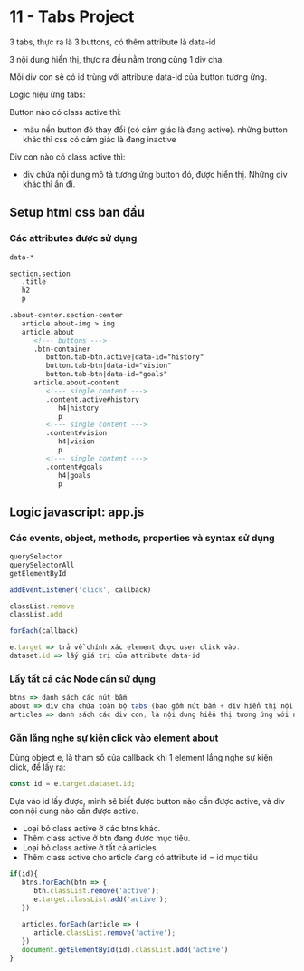 # 11 - Tabs Project

3 tabs, thực ra là 3 buttons, có thêm attribute là data-id

3 nội dung hiển thị, thực ra đều nằm trong cùng 1 div cha. 

Mỗi div con sẽ có id trùng với attribute data-id của button tương ứng.

Logic hiệu ứng tabs:

Button nào có class active thì:
- màu nền button đó thay đổi (có cảm giác là đang active). những button khác thì css có cảm giác là đang inactive

Div con nào có class active thì:
- div chứa nội dung mô tả tương ứng button đó, được hiển thị. Những div khác thì ẩn đi.

## Setup html css ban đầu
### Các attributes được sử dụng 
```html
data-*
```
```html
section.section
   .title
   h2
   p

.about-center.section-center
   article.about-img > img
   article.about
      <!--- buttons --->
      .btn-container
         button.tab-btn.active|data-id="history"
         button.tab-btn|data-id="vision"
         button.tab-btn|data-id="goals"
      article.about-content
         <!--- single content --->
         .content.active#history
            h4|history
            p
         <!--- single content --->
         .content#vision
            h4|vision
            p
         <!--- single content --->
         .content#goals
            h4|goals
            p
```

## Logic javascript: app.js

### Các events, object, methods, properties và syntax sử dụng

```javascript
querySelector
querySelectorAll
getElementById

addEventListener('click', callback)

classList.remove
classList.add

forEach(callback)

e.target => trả về chính xác element được user click vào.
dataset.id => lấy giá trị của attribute data-id

```

### Lấy tất cả các Node cần sử dụng
```javascript
btns => danh sách các nút bấm
about => div cha chứa toàn bộ tabs (bao gồm nút bấm + div hiển thị nội dung)
articles => danh sách các div con, là nội dung hiển thị tương ứng với nút bấm.
```

### Gắn lắng nghe sự kiện click vào element about
Dùng object e, là tham số của callback khi 1 element lắng nghe sự kiện click, để lấy ra:

```javascript
const id = e.target.dataset.id;
```

Dựa vào id lấy được, mình sẽ biết được button nào cần được active, và div con nội dung nào cần được active. 
- Loại bỏ class active ở các btns khác.
- Thêm class active ở btn đang được mục tiêu.
- Loại bỏ class active ở tất cả articles.
- Thêm class active cho article đang có attribute id = id mục tiêu

```javascript
if(id){
   btns.forEach(btn => {
      btn.classList.remove('active');
      e.target.classList.add('active');
   })
   
   articles.forEach(article => {
      article.classList.remove('active');
   })
   document.getElementById(id).classList.add('active')
}
```
